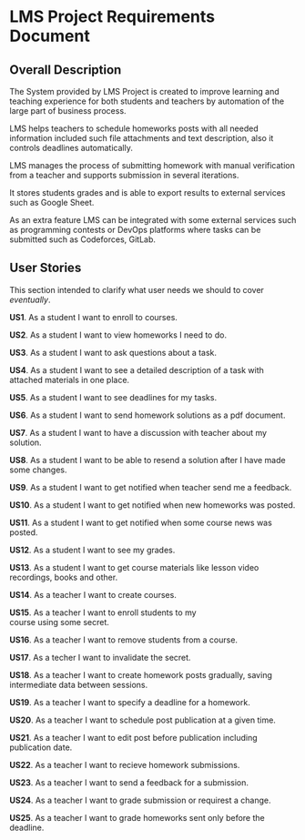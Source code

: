 # LMS Project Requirements Document

## Overall Description

The System provided by LMS Project is created to improve
learning and teaching experience for both students and
teachers by automation of the large part of business process.

LMS helps teachers to schedule homeworks posts with all
needed information included such file attachments and text
description, also it controls deadlines automatically.

LMS manages the process of submitting homework with manual
verification from a teacher and supports submission in
several iterations.

It stores students grades and is able to export results
to external services such as Google Sheet.

As an extra feature LMS can be integrated with some external
services such as programming contests or DevOps platforms
where tasks can be submitted such as Codeforces, GitLab.

## User Stories

This section intended to clarify what user needs we should
to cover _eventually_.

**US1**. As a student I want to enroll to courses.

**US2**. As a student I want to view homeworks I need to do.

**US3**. As a student I want to ask questions about a task.

**US4**. As a student I want to see a detailed description
         of a task with attached materials in one place.

**US5**. As a student I want to see deadlines for my tasks.

**US6**. As a student I want to send homework solutions
         as a pdf document.

**US7**. As a student I want to have a discussion with
         teacher about my solution.

**US8**. As a student I want to be able to resend a solution
         after I have made some changes.

**US9**. As a student I want to get notified when teacher
         send me a feedback.

**US10**. As a student I want to get notified when new
          homeworks was posted.

**US11**. As a student I want to get notified when some
          course news was posted.

**US12**. As a student I want to see my grades.

**US13**. As a student I want to get course materials like
          lesson video recordings, books and other.

**US14**. As a teacher I want to create courses.

**US15**. As a teacher I want to enroll students to my  
          course using some secret.

**US16**. As a teacher I want to remove students from a
          course.

**US17**. As a techer I want to invalidate the secret.

**US18**. As a teacher I want to create homework posts
          gradually, saving intermediate data between
          sessions.

**US19**. As a teacher I want to specify a deadline for
          a homework.

**US20**. As a teacher I want to schedule post publication
          at a given time.

**US21**. As a teacher I want to edit post before
          publication including publication date.

**US22**. As a teacher I want to recieve homework
          submissions.

**US23**. As a teacher I want to send a feedback for a
          submission.

**US24**. As a teacher I want to grade submission or
          requirest a change.

**US25**. As a teacher I want to grade homeworks sent only
          before the deadline.
